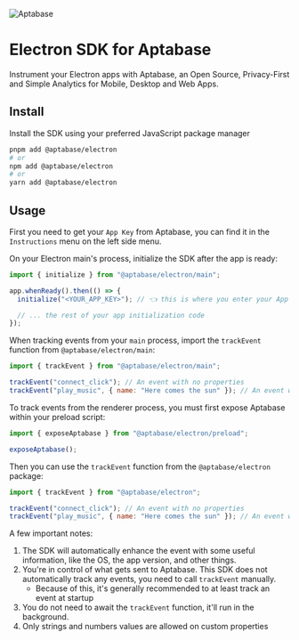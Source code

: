 ![Aptabase](https://aptabase.com/og.png)

# Electron SDK for Aptabase

Instrument your Electron apps with Aptabase, an Open Source, Privacy-First and Simple Analytics for Mobile, Desktop and Web Apps.

## Install

Install the SDK using your preferred JavaScript package manager

```bash
pnpm add @aptabase/electron
# or
npm add @aptabase/electron
# or
yarn add @aptabase/electron
```

## Usage

First you need to get your `App Key` from Aptabase, you can find it in the `Instructions` menu on the left side menu.

On your Electron main's process, initialize the SDK after the app is ready:

```js
import { initialize } from "@aptabase/electron/main";

app.whenReady().then(() => {
  initialize("<YOUR_APP_KEY>"); // 👈 this is where you enter your App Key

  // ... the rest of your app initialization code
});
```

When tracking events from your `main` process, import the `trackEvent` function from `@aptabase/electron/main`:

```js
import { trackEvent } from "@aptabase/electron/main";

trackEvent("connect_click"); // An event with no properties
trackEvent("play_music", { name: "Here comes the sun" }); // An event with a custom property
```

To track events from the renderer process, you must first expose Aptabase within your preload script:

```js
import { exposeAptabase } from "@aptabase/electron/preload";

exposeAptabase();
```

Then you can use the `trackEvent` function from the `@aptabase/electron` package:

```js
import { trackEvent } from "@aptabase/electron";

trackEvent("connect_click"); // An event with no properties
trackEvent("play_music", { name: "Here comes the sun" }); // An event with a custom property
```

A few important notes:

1. The SDK will automatically enhance the event with some useful information, like the OS, the app version, and other things.
2. You're in control of what gets sent to Aptabase. This SDK does not automatically track any events, you need to call `trackEvent` manually.
   - Because of this, it's generally recommended to at least track an event at startup
3. You do not need to await the `trackEvent` function, it'll run in the background.
4. Only strings and numbers values are allowed on custom properties
